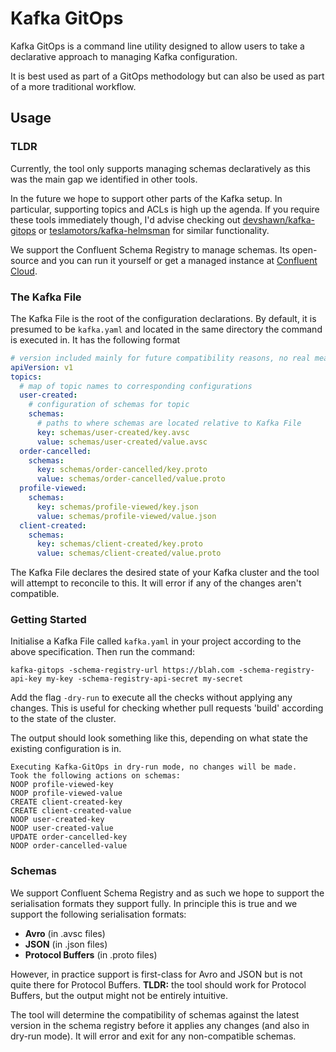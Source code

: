 # Kafka GitOps

Kafka GitOps is a command line utility designed to allow users to 
take a declarative approach to managing Kafka configuration. 

It is best used as part of a GitOps methodology but can also be used
as part of a more traditional workflow.

## Usage

### TLDR
Currently, the tool only supports managing schemas 
declaratively as this was the main gap we identified in other tools.

In the future we hope to support other parts of the Kafka setup. In 
particular, supporting topics and ACLs is high up the agenda.
If you require these tools immediately though, I'd advise checking 
out [devshawn/kafka-gitops](https://github.com/devshawn/kafka-gitops)
or [teslamotors/kafka-helmsman](https://github.com/teslamotors/kafka-helmsman)
for similar functionality.


We support the Confluent Schema Registry to manage schemas. Its 
open-source and you can run it yourself or get a managed instance
at [Confluent Cloud](https://confluent.cloud).

### The Kafka File

The Kafka File is the root of the configuration declarations. By default, it 
is presumed to be `kafka.yaml` and located in the same directory the command
is executed in. It has the following format
```yaml
# version included mainly for future compatibility reasons, no real meaning as yet
apiVersion: v1
topics:
  # map of topic names to corresponding configurations
  user-created:
    # configuration of schemas for topic
    schemas:
      # paths to where schemas are located relative to Kafka File
      key: schemas/user-created/key.avsc
      value: schemas/user-created/value.avsc
  order-cancelled:
    schemas:
      key: schemas/order-cancelled/key.proto
      value: schemas/order-cancelled/value.proto
  profile-viewed:
    schemas:
      key: schemas/profile-viewed/key.json
      value: schemas/profile-viewed/value.json
  client-created:
    schemas:
      key: schemas/client-created/key.proto
      value: schemas/client-created/value.proto
```

The Kafka File declares the desired state of your Kafka cluster and the tool
will attempt to reconcile to this. It will error if any of the changes 
aren't compatible. 

### Getting Started
Initialise a Kafka File called `kafka.yaml` in your project according to the
above specification.
Then run the command:
```shell
kafka-gitops -schema-registry-url https://blah.com -schema-registry-api-key my-key -schema-registry-api-secret my-secret
```

Add the flag `-dry-run` to execute all the checks without applying any changes. 
This is useful for checking whether pull requests 'build' according to the 
state of the cluster. 

The output should look something like this, depending on what state the 
existing configuration is in.

```shell
Executing Kafka-GitOps in dry-run mode, no changes will be made.
Took the following actions on schemas:
NOOP profile-viewed-key
NOOP profile-viewed-value
CREATE client-created-key
CREATE client-created-value
NOOP user-created-key
NOOP user-created-value
UPDATE order-cancelled-key
NOOP order-cancelled-value
```
### Schemas
We support Confluent Schema Registry and as such we hope to support the 
serialisation formats they support fully. In principle this is true and we support the following
serialisation formats:
- **Avro** (in .avsc files)
- **JSON** (in .json files)
- **Protocol Buffers** (in .proto files)

However, in practice support is first-class for Avro and JSON but is not 
quite there for Protocol Buffers. **TLDR:** the tool should work for 
Protocol Buffers, but the output might not be entirely intuitive. 

The tool will determine the compatibility of schemas against the latest
version in the schema registry before it applies any changes (and also in
dry-run mode). It will error and exit for any non-compatible schemas.